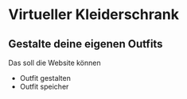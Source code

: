 # Virtueller Kleiderschrank

## Gestalte deine eigenen Outfits

Das soll die Website können

- Outfit gestalten
- Outfit speicher